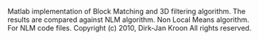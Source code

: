 Matlab implementation of Block Matching and 3D filtering algorithm. The results are compared against NLM algorithm.
Non Local Means algorithm. For NLM code files. Copyright (c) 2010, Dirk-Jan Kroon
All rights reserved.